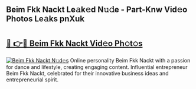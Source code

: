 ## Beim Fkk Nackt Le𝚊k𝚎d N𝚞𝚍e - Part-Knw Vid𝚎o Photos Le𝚊ks pnXuk

# <h2><a href="http://fbah74b.evod.top/?m=Beim+Fkk+Nackt">🔗 👉🔴 Beim Fkk Nackt Vid𝚎o Ph𝚘t𝚘s</a></h2>

[![Beim Fkk Nackt N𝚞d𝚎s](https://i.imgur.com/8V9OHl7.gif)](http://fbah74b.evod.top/?m=Beim+Fkk+Nackt)
Online personality Beim Fkk Nackt with a passion for dance and lifestyle, creating engaging content. Influential entrepreneur Beim Fkk Nackt, celebrated for their innovative business ideas and entrepreneurial spirit. 
